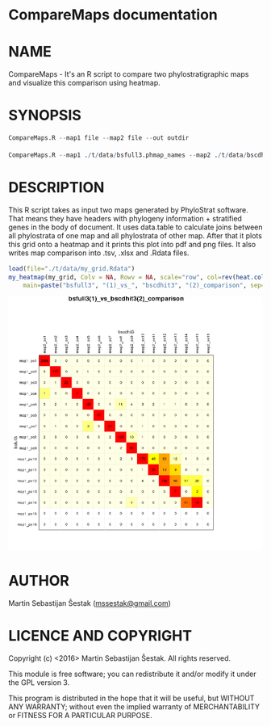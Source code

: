 CompareMaps documentation
================

NAME
====

CompareMaps - It's an R script to compare two phylostratigraphic maps and visualize this comparison using heatmap.

SYNOPSIS
========

``` r
CompareMaps.R --map1 file --map2 file --out outdir

CompareMaps.R --map1 ./t/data/bsfull3.phmap_names --map2 ./t/data/bscdhit3.phmap_names --out ./t/data/
```

DESCRIPTION
===========

This R script takes as input two maps generated by PhyloStrat software. That means they have headers with phylogeny information + stratified genes in the body of document. It uses data.table to calculate joins between all phylostrata of one map and all phylostrata of other map. After that it plots this grid onto a heatmap and it prints this plot into pdf and png files. It also writes map comparison into .tsv, .xlsx and .Rdata files.

``` r
load(file="./t/data/my_grid.Rdata")
my_heatmap(my_grid, Colv = NA, Rowv = NA, scale="row", col=rev(heat.colors(20)),
    main=paste("bsfull3", "(1)_vs_", "bscdhit3", "(2)_comparison", sep=""), xlab="bscdhit3", ylab="bsfull3")
```

![](README_files/figure-markdown_github/unnamed-chunk-3-1.png)

AUTHOR
======

Martin Sebastijan Šestak (<mssestak@gmail.com>)

LICENCE AND COPYRIGHT
=====================

Copyright (c) &lt;2016&gt; Martin Sebastijan Šestak. All rights reserved.

This module is free software; you can redistribute it and/or modify it under the GPL version 3.

This program is distributed in the hope that it will be useful, but WITHOUT ANY WARRANTY; without even the implied warranty of MERCHANTABILITY or FITNESS FOR A PARTICULAR PURPOSE.
